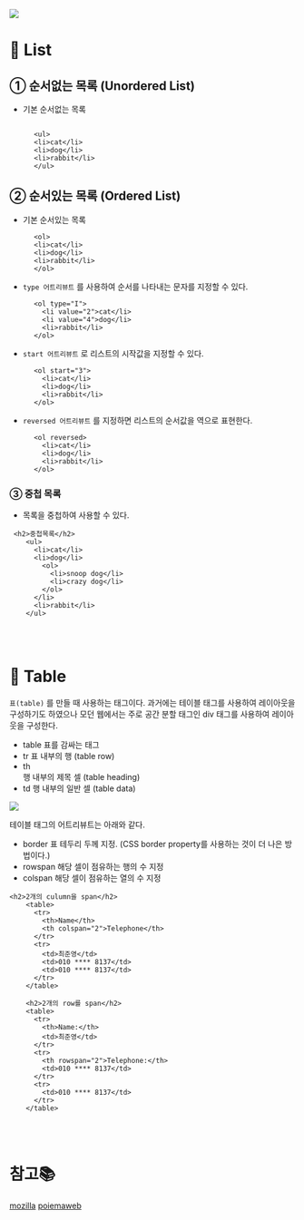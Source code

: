 
![](https://images.velog.io/images/doomchit_3/post/7594b4c3-9429-4e70-a2d5-045db4f37aad/image.png)

# 🧣 List

## ① 순서없는 목록 (Unordered List)
- 기본 순서없는 목록
```

      <ul>
      <li>cat</li>
      <li>dog</li>
      <li>rabbit</li>
      </ul>
```
## ② 순서있는 목록 (Ordered List)
- 기본 순서있는 목록
```
      <ol>
      <li>cat</li>
      <li>dog</li>
      <li>rabbit</li>
      </ol>
```
- `type 어트리뷰트` 를 사용하여 순서를 나타내는 문자를 지정할 수 있다.

```
      <ol type="I">
        <li value="2">cat</li>
        <li value="4">dog</li>
        <li>rabbit</li>
      </ol>
```
- `start 어트리뷰트` 로 리스트의 시작값을 지정할 수 있다.
```
      <ol start="3">
        <li>cat</li>
        <li>dog</li>
        <li>rabbit</li>
      </ol>
```
- `reversed 어트리뷰트` 를 지정하면 리스트의 순서값을 역으로 표현한다.

```
      <ol reversed>
        <li>cat</li>
        <li>dog</li>
        <li>rabbit</li>
      </ol>
```


### ③ 중첩 목록
- 목록을 중첩하여 사용할 수 있다.
```
 <h2>중첩목록</h2>
    <ul>
      <li>cat</li>
      <li>dog</li>
        <ol>
          <li>snoop dog</li>
          <li>crazy dog</li>
        </ol>
      </li>
      <li>rabbit</li>
    </ul>
```


<br/>
<br/>

# 🧮 Table
`표(table)` 를 만들 때 사용하는 태그이다. 과거에는 테이블 태그를 사용하여 레이아웃을 구성하기도 하였으나 모던 웹에서는 주로 공간 분할 태그인 div 태그를 사용하여 레이아웃을 구성한다.

- table
표를 감싸는 태그
- tr
표 내부의 행 (table row)
- th	
행 내부의 제목 셀 (table heading)
- td
행 내부의 일반 셀 (table data)

![](https://images.velog.io/images/doomchit_3/post/e1ea25aa-4aa0-4e12-bc64-19c17107c14b/image.png)


테이블 태그의 어트리뷰트는 아래와 같다.

- border
표 테두리 두께 지정. (CSS border property를 사용하는 것이 더 나은 방법이다.)
- rowspan
해당 셀이 점유하는 행의 수 지정
- colspan
해당 셀이 점유하는 열의 수 지정

```
<h2>2개의 culumn을 span</h2>
    <table>
      <tr>
        <th>Name</th>
        <th colspan="2">Telephone</th>
      </tr>
      <tr>
        <td>최준영</td>
        <td>010 **** 8137</td>
        <td>010 **** 8137</td>
      </tr>
    </table>

    <h2>2개의 row를 span</h2>
    <table>
      <tr>
        <th>Name:</th>
        <td>최준영</td>
      </tr>
      <tr>
        <th rowspan="2">Telephone:</th>
        <td>010 **** 8137</td>
      </tr>
      <tr>
        <td>010 **** 8137</td>
      </tr>
    </table>
```

<br/>
<br/>

# 참고📚
[mozilla](https://developer.mozilla.org/ko/docs/Web/HTML)
[poiemaweb](https://poiemaweb.com)